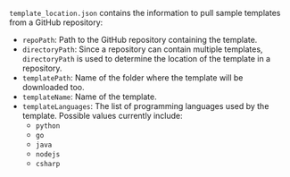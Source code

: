 `template_location.json` contains the information to pull sample templates from a GitHub repository:
* `repoPath`: Path to the GitHub repository containing the template.
* `directoryPath`: Since a repository can contain multiple templates, `directoryPath` is used to determine the location of the template in a repository.
* `templatePath`: Name of the folder where the template will be downloaded too.
* `templateName`: Name of the template.
* `templateLanguages`: The list of programming languages used by the template. Possible values currently include:
  * `python`
  * `go`
  * `java`
  * `nodejs`
  * `csharp`
